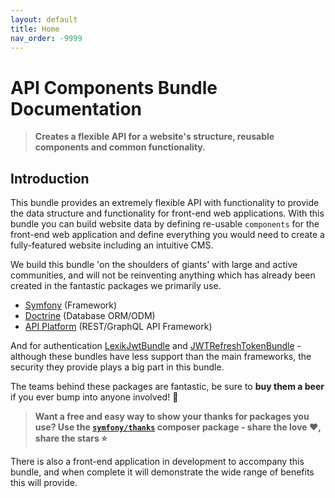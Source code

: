 ```yaml
---
layout: default
title: Home
nav_order: -9999
---
```


# API Components Bundle Documentation

>__Creates a flexible API for a website's structure, reusable components and common functionality.__

## Introduction
This bundle provides an extremely flexible API with functionality to provide the data structure and functionality for front-end web applications. With this bundle you can build website data by defining re-usable `components` for the front-end web application and define everything you would need to create a fully-featured website including an intuitive CMS.

We build this bundle 'on the shoulders of giants' with large and active communities, and will not be reinventing anything which has already been created in the fantastic packages we primarily use.
- [Symfony](https://symfony.com/) (Framework)
- [Doctrine](https://www.doctrine-project.org/) (Database ORM/ODM)
- [API Platform](https://api-platform.com/) (REST/GraphQL API Framework)

And for authentication [LexikJwtBundle](https://github.com/lexik/LexikJWTAuthenticationBundle) and [JWTRefreshTokenBundle](https://github.com/markitosgv/JWTRefreshTokenBundle) - although these bundles have less support than the main frameworks, the security they provide plays a big part in this bundle.

The teams behind these packages are fantastic, be sure to __buy them a beer__ if you ever bump into anyone involved! :beer:

> __Want a free and easy way to show your thanks for packages you use? Use the [`symfony/thanks`](https://github.com/symfony/thanks) composer package - share the love :heart:, share the stars :star:__

There is also a front-end application in development to accompany this bundle, and when complete it will demonstrate the wide range of benefits this will provide.
